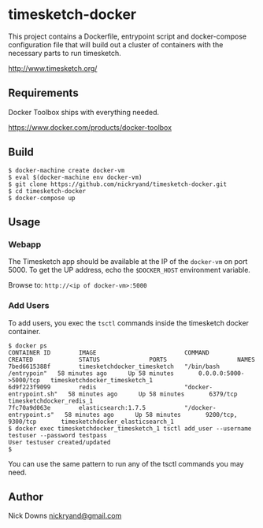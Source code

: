 timesketch-docker
=================

This project contains a Dockerfile, entrypoint script and docker-compose configuration file that will
build out a cluster of containers with the necessary parts to run timesketch.

http://www.timesketch.org/

Requirements
------------

Docker Toolbox ships with everything needed.

https://www.docker.com/products/docker-toolbox


Build
-----
```
$ docker-machine create docker-vm
$ eval $(docker-machine env docker-vm)
$ git clone https://github.com/nickryand/timesketch-docker.git
$ cd timesketch-docker
$ docker-compose up
```

Usage
-----

### Webapp
The Timesketch app should be available at the IP of the `docker-vm` on port 5000. To get the UP address, echo
the `$DOCKER_HOST` environment variable.

Browse to: `http://<ip of docker-vm>:5000`

### Add Users

To add users, you exec the `tsctl` commands inside the timesketch docker container. 
```
$ docker ps
CONTAINER ID        IMAGE                         COMMAND                  CREATED             STATUS              PORTS                    NAMES
7bed6615388f        timesketchdocker_timesketch   "/bin/bash /entrypoin"   58 minutes ago      Up 58 minutes       0.0.0.0:5000->5000/tcp   timesketchdocker_timesketch_1
6d9f223f9099        redis                         "docker-entrypoint.sh"   58 minutes ago      Up 58 minutes       6379/tcp                 timesketchdocker_redis_1
7fc70a9d063e        elasticsearch:1.7.5           "/docker-entrypoint.s"   58 minutes ago      Up 58 minutes       9200/tcp, 9300/tcp       timesketchdocker_elasticsearch_1
$ docker exec timesketchdocker_timesketch_1 tsctl add_user --username testuser --password testpass
User testuser created/updated
$
```
You can use the same pattern to run any of the tsctl commands you may need.

Author
------

Nick Downs <nickryand@gmail.com>

 